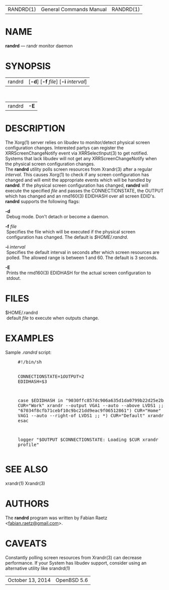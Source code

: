 <!DOCTYPE html>
<html>
<head>
<meta charset="utf-8"/>
<title>
RANDRD(1)</title>
</head>
<body>
<div class="mandoc">
<table class="head">
<tbody>
<tr>
<td class="head-ltitle">
RANDRD(1)</td>
<td class="head-vol">
General Commands Manual</td>
<td class="head-rtitle">
RANDRD(1)</td>
</tr>
</tbody>
</table>
<div class="section">
<h1 id="x4e414d45">NAME</h1> <b class="name">randrd</b> &#8212; <span class="desc">randr monitor daemon</span></div>
<div class="section">
<h1 id="x53594e4f50534953">SYNOPSIS</h1><table class="synopsis">
<col style="width: 6.00ex;"/>
<col/>
<tbody>
<tr>
<td>
randrd</td>
<td>
&#91;<span class="opt"><b class="flag">&#45;d</b></span>&#93; &#91;<span class="opt"><b class="flag">&#45;f</b> <i class="arg">file</i></span>&#93; &#91;<span class="opt"><b class="flag">&#45;i</b> <i class="arg">interval</i></span>&#93;</td>
</tr>
</tbody>
</table>
<br/>
<table class="synopsis">
<col style="width: 6.00ex;"/>
<col/>
<tbody>
<tr>
<td>
randrd</td>
<td>
<b class="flag">&#45;E</b></td>
</tr>
</tbody>
</table>
</div>
<div class="section">
<h1 id="x4445534352495054494f4e">DESCRIPTION</h1> The <a class="link-man">Xorg(1)</a> server relies on libudev to monitor/detect physical screen configuration changes.  Interested partys can register the <span class="symb">XRRScreenChangeNotify</span> event via <a class="link-man">XRRSelectInput(3)</a> to get notified. Systems that lack libudev will not get any <span class="symb">XRRScreenChangeNotify</span> when the physical screen configuration changes.<div class="spacer">
</div>
The <b class="name">randrd</b> utility polls screen resources from Xrandr(3) after a regular <i class="arg">interval</i>. This causes <a class="link-man">Xorg(1)</a> to check if any screen configuration has changed and will emit the appropriate events which will be handled by <b class="name">randrd</b>. If the physical screen configuration has changed, <b class="name">randrd</b> will execute the specified <i class="arg">file</i> and passes the <span class="symb">CONNECTIONSTATE</span>, the <span class="symb">OUTPUT</span> which has changed and an <a class="link-man">rmd160(3)</a> <span class="symb">EDIDHASH</span> over all screen EDID's. <b class="name">randrd</b> supports the following flags:<dl style="margin-top: 0.00em;margin-bottom: 0.00em;" class="list list-tag">
<dt class="list-tag" style="margin-top: 1.00em;">
<b class="flag">&#45;d</b></dt>
<dd class="list-tag" style="margin-left: 0.50ex;">
Debug mode.  Don't detach or become a daemon.</dd>
<dt class="list-tag" style="margin-top: 1.00em;">
<b class="flag">&#45;f</b> <i class="arg">file</i></dt>
<dd class="list-tag" style="margin-left: 0.50ex;">
Specifies the file which will be executed if the physical screen configuration has changed.  The default is <i class="file">$HOME/.randrd</i>.</dd>
<dt class="list-tag" style="margin-top: 1.00em;">
<b class="flag">&#45;i</b> <i class="arg">interval</i></dt>
<dd class="list-tag" style="margin-left: 0.50ex;">
Specifies the default interval in seconds after which screen resources are polled.  The allowed range is between 1 and 60.  The default is 3 seconds.</dd>
<dt class="list-tag" style="margin-top: 1.00em;">
<b class="flag">&#45;E</b></dt>
<dd class="list-tag" style="margin-left: 0.50ex;">
Prints the <a class="link-man">rmd160(3)</a> <span class="symb">EDIDHASH</span> for the actual screen configuration to stdout.</dd>
</dl>
</div>
<div class="section">
<h1 id="x46494c4553">FILES</h1><dl style="margin-top: 0.00em;margin-bottom: 0.00em;" class="list list-tag">
<dt class="list-tag" style="margin-top: 0.00em;">
$HOME/.randrd</dt>
<dd class="list-tag" style="margin-left: 0.54ex;">
default <i class="arg">file</i> to execute when outputs change.</dd>
</dl>
</div>
<div class="section">
<h1 id="x4558414d504c4553">EXAMPLES</h1> Sample <i class="file">.randrd</i> script:<div class="spacer">
</div>
<pre style="margin-left: 5.00ex;" class="lit display">
#!/bin/sh 
 
CONNECTIONSTATE=$1 
OUTPUT=$2 
EDIDHASH=$3 
 
case $EDIDHASH in 
&quot;9030ffc857dc906a635d1da0799b22d25e2b814e&quot;) 
	CUR=&quot;Work&quot; 
	xrandr --output VGA1 --auto --above LVDS1 
	;; 
&quot;67034f8cfb71cebf10c9bc21dd9eac9f06512861&quot;) 
	CUR=&quot;Home&quot; 
	xrandr --output VAG1 --auto --right-of LVDS1 
	;; 
*) 
	CUR=&quot;Default&quot; 
	xrandr --auto 
	;; 
esac 
 
logger &quot;$OUTPUT $CONNECTIONSTATE: Loading $CUR xrandr profile&quot;</pre>
</div>
<div class="section">
<h1 id="x53454520414c534f">SEE ALSO</h1> <a class="link-man">xrandr(1)</a> <a class="link-man">Xrandr(3)</a></div>
<div class="section">
<h1 id="x415554484f5253">AUTHORS</h1> The <b class="name">randrd</b> program was written by <span class="author">Fabian Raetz</span> &#60;<a class="link-mail" href="mailto:fabian.raetz@gmail.com">fabian.raetz@gmail.com</a>&#62;.</div>
<div class="section">
<h1 id="x43415645415453">CAVEATS</h1> Constantly polling screen resources from <a class="link-man">Xrandr(3)</a> can decrease performance. If your System has libudev support, consider using an alternative utility like <a class="link-man">srandrd(1)</a></div>
<table class="foot">
<tbody>
<tr>
<td class="foot-date">
October 13, 2014</td>
<td class="foot-os">
OpenBSD 5.6</td>
</tr>
</tbody>
</table>
</div>
</body>
</html>

